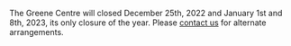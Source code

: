 The Greene Centre will closed December 25th, 2022 and January 1st and 8th, 2023, its only closure of the year. Please [contact us](/contact) for alternate arrangements.
